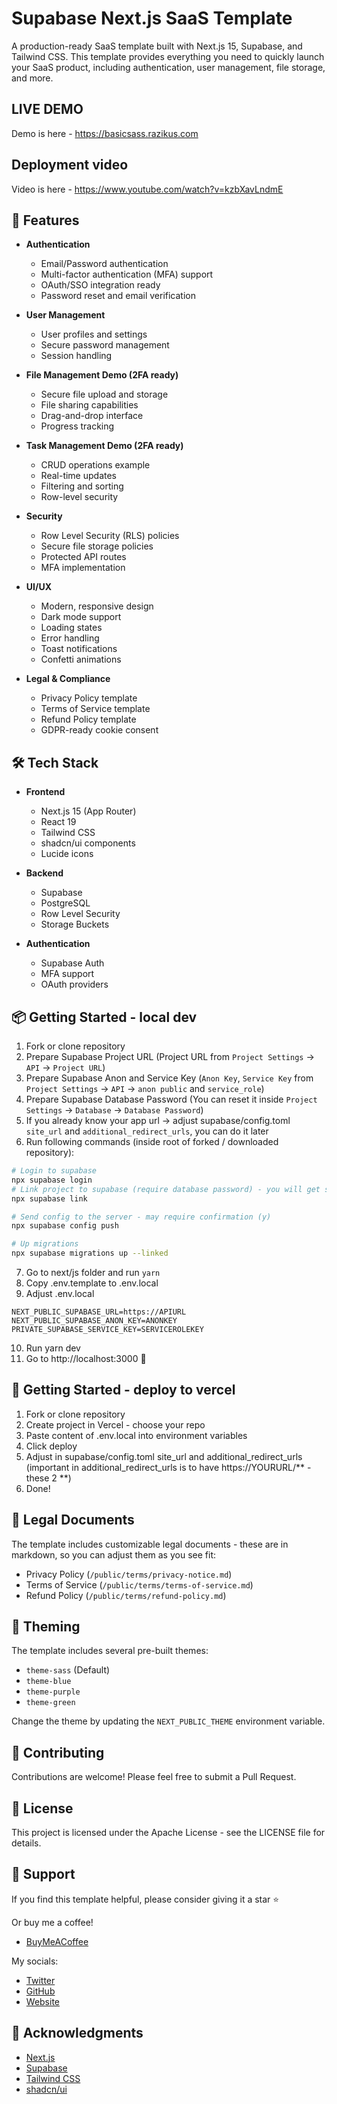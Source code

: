 # Supabase Next.js SaaS Template

A production-ready SaaS template built with Next.js 15, Supabase, and Tailwind CSS. This template provides everything you need to quickly launch your SaaS product, including authentication, user management, file storage, and more.

## LIVE DEMO

Demo is here - https://basicsass.razikus.com

## Deployment video

Video is here - https://www.youtube.com/watch?v=kzbXavLndmE

## 🚀 Features

- **Authentication**
    - Email/Password authentication
    - Multi-factor authentication (MFA) support
    - OAuth/SSO integration ready
    - Password reset and email verification

- **User Management**
    - User profiles and settings
    - Secure password management
    - Session handling

- **File Management Demo (2FA ready)**
    - Secure file upload and storage
    - File sharing capabilities
    - Drag-and-drop interface
    - Progress tracking

- **Task Management Demo (2FA ready)**
    - CRUD operations example
    - Real-time updates
    - Filtering and sorting
    - Row-level security

- **Security**
    - Row Level Security (RLS) policies
    - Secure file storage policies
    - Protected API routes
    - MFA implementation

- **UI/UX**
    - Modern, responsive design
    - Dark mode support
    - Loading states
    - Error handling
    - Toast notifications
    - Confetti animations

- **Legal & Compliance**
    - Privacy Policy template
    - Terms of Service template
    - Refund Policy template
    - GDPR-ready cookie consent

## 🛠️ Tech Stack

- **Frontend**
    - Next.js 15 (App Router)
    - React 19
    - Tailwind CSS
    - shadcn/ui components
    - Lucide icons

- **Backend**
    - Supabase
    - PostgreSQL
    - Row Level Security
    - Storage Buckets

- **Authentication**
    - Supabase Auth
    - MFA support
    - OAuth providers

## 📦 Getting Started - local dev

1. Fork or clone repository
2. Prepare Supabase Project URL (Project URL from `Project Settings` -> `API` -> `Project URL`)
3. Prepare Supabase Anon and Service Key (`Anon Key`, `Service Key` from `Project Settings` -> `API` -> `anon public` and `service_role`)
4. Prepare Supabase Database Password  (You can reset it inside `Project Settings` -> `Database` -> `Database Password`)
5. If you already know your app url -> adjust supabase/config.toml `site_url` and `additional_redirect_urls`, you can do it later
6. Run following commands (inside root of forked / downloaded repository):

```bash
# Login to supabase
npx supabase login
# Link project to supabase (require database password) - you will get selector prompt
npx supabase link

# Send config to the server - may require confirmation (y)
npx supabase config push

# Up migrations
npx supabase migrations up --linked

```

7. Go to next/js folder and run `yarn`
8. Copy .env.template to .env.local
9. Adjust .env.local
```
NEXT_PUBLIC_SUPABASE_URL=https://APIURL
NEXT_PUBLIC_SUPABASE_ANON_KEY=ANONKEY
PRIVATE_SUPABASE_SERVICE_KEY=SERVICEROLEKEY

```
10. Run yarn dev
11. Go to http://localhost:3000 🎉

## 🚀 Getting Started - deploy to vercel

1. Fork or clone repository
2. Create project in Vercel - choose your repo
3. Paste content of .env.local into environment variables
4. Click deploy
5. Adjust in supabase/config.toml site_url and additional_redirect_urls (important in additional_redirect_urls is to have https://YOURURL/** - these 2 **)
6. Done!

## 📄 Legal Documents

The template includes customizable legal documents - these are in markdown, so you can adjust them as you see fit:

- Privacy Policy (`/public/terms/privacy-notice.md`)
- Terms of Service (`/public/terms/terms-of-service.md`)
- Refund Policy (`/public/terms/refund-policy.md`)

## 🎨 Theming

The template includes several pre-built themes:
- `theme-sass` (Default)
- `theme-blue`
- `theme-purple`
- `theme-green`

Change the theme by updating the `NEXT_PUBLIC_THEME` environment variable.

## 🤝 Contributing

Contributions are welcome! Please feel free to submit a Pull Request.

## 📝 License

This project is licensed under the Apache License - see the LICENSE file for details.

## 💪 Support

If you find this template helpful, please consider giving it a star ⭐️

Or buy me a coffee!

- [BuyMeACoffee](https://buymeacoffee.com/razikus)

My socials:

- [Twitter](https://twitter.com/Razikus_)
- [GitHub](https://github.com/Razikus)
- [Website](https://www.razikus.com)


## 🙏 Acknowledgments

- [Next.js](https://nextjs.org/)
- [Supabase](https://supabase.com/)
- [Tailwind CSS](https://tailwindcss.com/)
- [shadcn/ui](https://ui.shadcn.com/)
